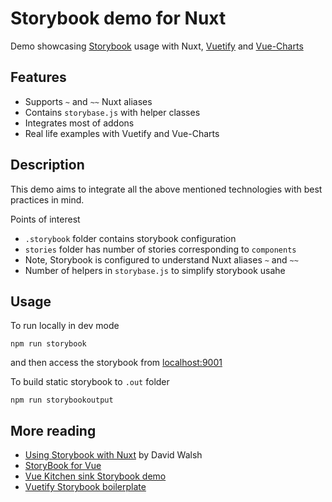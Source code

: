 # Storybook demo for Nuxt

Demo showcasing [Storybook](https://storybook.js.org/) usage with Nuxt, [Vuetify](https://vuetifyjs.com) and [Vue-Charts](http://vue-chartjs.org/)

## Features

* Supports `~` and `~~` Nuxt aliases
* Contains `storybase.js` with helper classes
* Integrates most of addons
* Real life examples with Vuetify and Vue-Charts

## Description

This demo aims to integrate all the above mentioned technologies with best practices in mind.

Points of interest

* `.storybook` folder contains storybook configuration
* `stories` folder has number of stories corresponding to `components`
* Note, Storybook is configured to understand Nuxt aliases `~` and `~~`
* Number of helpers in `storybase.js` to simplify storybook usahe

## Usage

To run locally in dev mode

```
npm run storybook
```

and then access the storybook from [localhost:9001](http://localhost:9001)

To build static storybook to `.out` folder

```
npm run storybookoutput
```

## More reading

* [Using Storybook with Nuxt](https://davidwalsh.name/storybook-nuxt) by David Walsh
* [StoryBook for Vue](https://github.com/storybooks/storybook/tree/master/app/vue)
* [Vue Kitchen sink Storybook demo](https://github.com/storybooks/storybook/tree/master/examples/vue-kitchen-sink)
* [Vuetify Storybook boilerplate](https://github.com/white-rabbit-japan/vuetify-storyboard-boilerplate)
